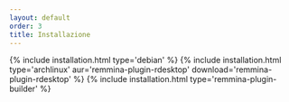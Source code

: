 ```yaml
---
layout: default
order: 3
title: Installazione
---
```

{% include installation.html type='debian' %}
{% include installation.html type='archlinux' aur='remmina-plugin-rdesktop' download='remmina-plugin-rdesktop' %}
{% include installation.html type='remmina-plugin-builder' %}
